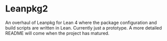 # Leanpkg2

An overhaul of Leanpkg for Lean 4 where the package configuration and build scripts are written in Lean. Currently just a prototype. A more detailed README will come when the project has matured.
